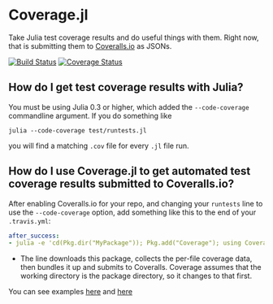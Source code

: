 Coverage.jl
===========

Take Julia test coverage results and do useful things with them. Right now, that is submitting them to [Coveralls.io](https://coveralls.io) as JSONs.

[![Build Status](https://travis-ci.org/IainNZ/Coverage.jl.svg)](https://travis-ci.org/IainNZ/Coverage.jl)
[![Coverage Status](https://coveralls.io/repos/IainNZ/Coverage.jl/badge.png)](https://coveralls.io/r/IainNZ/Coverage.jl)

## How do I get test coverage results with Julia?

You must be using Julia 0.3 or higher, which added the `--code-coverage` commandline argument. If you do something like

```
julia --code-coverage test/runtests.jl
```

you will find a matching `.cov` file for every `.jl` file run.

## How do I use Coverage.jl to get automated test coverage results submitted to Coveralls.io?

After enabling Coveralls.io for your repo, and changing your ``runtests`` line to use the ``--code-coverage`` option, add something like this to the end of your `.travis.yml`:

```yml
after_success:
- julia -e 'cd(Pkg.dir("MyPackage")); Pkg.add("Coverage"); using Coverage; Coveralls.submit(Coveralls.process_folder())'
```

* The line downloads this package, collects the per-file coverage data, then bundles it up and submits to Coveralls. Coverage assumes that the working directory is the package directory, so it changes to that first.

You can see examples [here](https://github.com/JuliaOpt/JuMP.jl/blob/master/.travis.yml) and [here](https://github.com/cdsousa/Robotics.jl/blob/master/.travis.yml)
